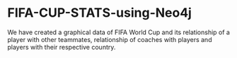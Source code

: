 # FIFA-CUP-STATS-using-Neo4j
We have created a graphical data of FIFA World Cup and its relationship of a player with other teammates, relationship of coaches with players and players with their respective country. 
